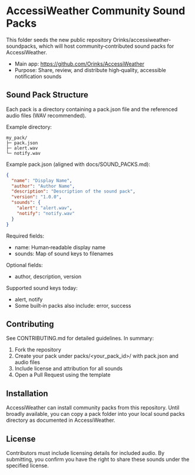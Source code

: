 # AccessiWeather Community Sound Packs

This folder seeds the new public repository Orinks/accessiweather-soundpacks, which will host community‑contributed sound packs for AccessiWeather.

- Main app: https://github.com/Orinks/AccessiWeather
- Purpose: Share, review, and distribute high‑quality, accessible notification sounds

## Sound Pack Structure

Each pack is a directory containing a pack.json file and the referenced audio files (WAV recommended).

Example directory:

```
my_pack/
├─ pack.json
├─ alert.wav
└─ notify.wav
```

Example pack.json (aligned with docs/SOUND_PACKS.md):

```json
{
  "name": "Display Name",
  "author": "Author Name",
  "description": "Description of the sound pack",
  "version": "1.0.0",
  "sounds": {
    "alert": "alert.wav",
    "notify": "notify.wav"
  }
}
```

Required fields:
- name: Human‑readable display name
- sounds: Map of sound keys to filenames

Optional fields:
- author, description, version

Supported sound keys today:
- alert, notify
- Some built‑in packs also include: error, success

## Contributing

See CONTRIBUTING.md for detailed guidelines. In summary:
1. Fork the repository
2. Create your pack under packs/<your_pack_id>/ with pack.json and audio files
3. Include license and attribution for all sounds
4. Open a Pull Request using the template

## Installation

AccessiWeather can install community packs from this repository. Until broadly available, you can copy a pack folder into your local sound packs directory as documented in AccessiWeather.

## License

Contributors must include licensing details for included audio. By submitting, you confirm you have the right to share these sounds under the specified license.

